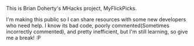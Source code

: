 This is Brian Doherty's MHacks project, MyFlickPicks.

I'm making this public so I can share resources with some new developers who need help.  I know its bad code, poorly commented(Sometimes incorrectly commented), and pretty inefficient, but I'm still learning, so give me a break! :P
